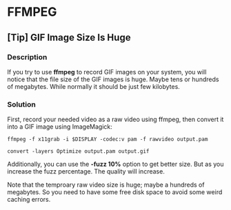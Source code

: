 # FFMPEG

## [Tip] GIF Image Size Is Huge

### Description

If you try to use **ffmpeg** to record GIF images on your system, you will notice that the file size of the GIF images is huge. Maybe tens or hundreds of megabytes. While normally it should be just few kilobytes.

### Solution

First, record your needed video as a raw video using ffmpeg, then convert it into a GIF image using ImageMagick:

	ffmpeg -f x11grab -i $DISPLAY -codec:v pam -f rawvideo output.pam

	convert -layers Optimize output.pam output.gif

Additionally, you can use the **-fuzz 10%** option to get better size. But as you increase the fuzz percentage. The quality will increase. 

Note that the temproary raw video size is huge; maybe a hundreds of megabytes. So you need to have some free disk space to avoid some weird caching errors.
